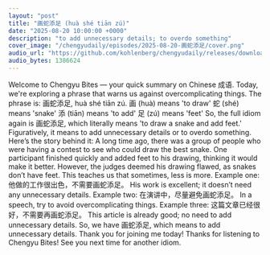 ```yaml
---
layout: "post"
title: "画蛇添足 (huà shé tiān zú)"
date: "2025-08-20 10:00:00 +0000"
description: "to add unnecessary details; to overdo something"
cover_image: "/chengyudaily/episodes/2025-08-20-画蛇添足/cover.png"
audio_url: "https://github.com/kohlenberg/chengyudaily/releases/download/v20250820-%E7%94%BB%E8%9B%87%E6%B7%BB%E8%B6%B3/2025-08-20-.mp3"
audio_bytes: 1386624
---
```


Welcome to Chengyu Bites — your quick summary on Chinese 成语. Today, we're exploring a phrase that warns us against overcomplicating things.  The phrase is: 画蛇添足, huà shé tiān zú.  画 (huà) means 'to draw'  蛇 (shé) means 'snake'  添 (tiān) means 'to add'  足 (zú) means 'feet'  So, the full idiom again is 画蛇添足, which literally means 'to draw a snake and add feet.' Figuratively, it means to add unnecessary details or to overdo something.  Here’s the story behind it:  A long time ago, there was a group of people who were having a contest to see who could draw the best snake. One participant finished quickly and added feet to his drawing, thinking it would make it better. However, the judges deemed his drawing flawed, as snakes don’t have feet. This teaches us that sometimes, less is more.  Example one: 他做的工作很出色，不需要画蛇添足。  His work is excellent; it doesn’t need any unnecessary details.  Example two: 在演讲中，尽量避免画蛇添足。  In a speech, try to avoid overcomplicating things.  Example three: 这篇文章已经很好，不需要再画蛇添足。  This article is already good; no need to add unnecessary details.  So, we have 画蛇添足, which means to add unnecessary details. Thank you for joining me today! Thanks for listening to Chengyu Bites! See you next time for another idiom.
